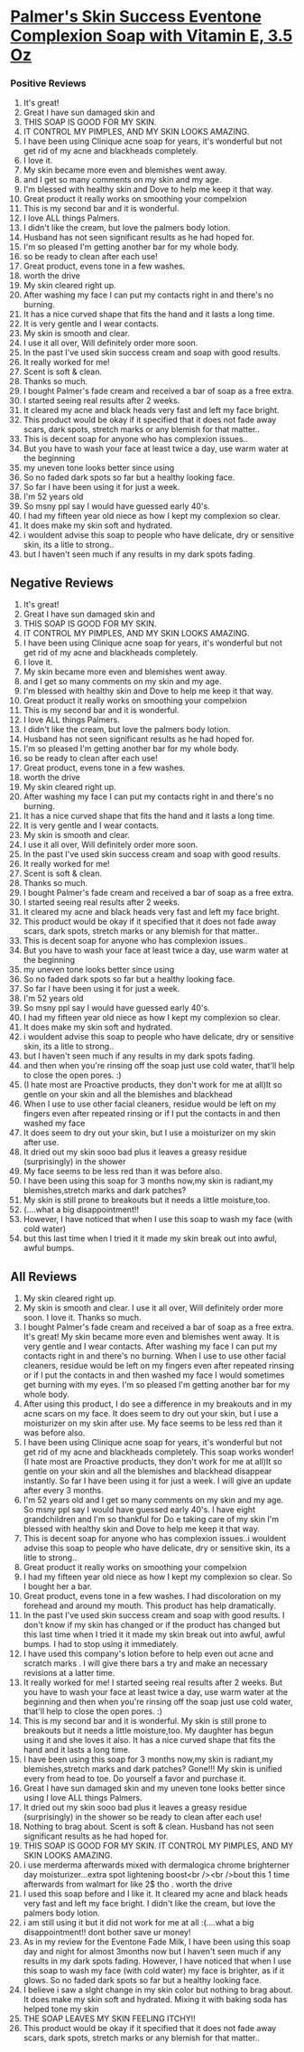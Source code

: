 # [Palmer&#x27;s Skin Success Eventone Complexion Soap with Vitamin E, 3.5 Oz](https://products.checkmycream.com/products/palmers-skin-success-eventone-complexion-soap-with-vitamin-e-3.5-oz.html)

### Positive Reviews

<ol>
      <li>It&#x27;s great!  </li>
      <li>Great I have sun damaged skin and</li>
      <li>THIS SOAP IS GOOD FOR MY SKIN.</li>
      <li>IT CONTROL  MY PIMPLES, AND MY SKIN LOOKS AMAZING.</li>
      <li>I have been using Clinique acne soap for years, it&#x27;s wonderful but not get rid of my acne and blackheads completely.  </li>
      <li>I love it.</li>
      <li>My skin became more even and blemishes went away.  </li>
      <li>and I get so many comments on my skin and my age.</li>
      <li>I&#x27;m blessed with healthy skin and Dove to help me keep it that way.</li>
      <li>Great product it really works on smoothing your compelxion</li>
      <li>This is my second bar and it is  wonderful.</li>
      <li>I love ALL things Palmers.</li>
      <li>I didn&#x27;t like the cream, but love the palmers body lotion.</li>
      <li>Husband has not seen significant results as he had hoped for.</li>
      <li>I&#x27;m so  pleased I&#x27;m getting another bar for my whole body.</li>
      <li>so be ready to clean after each use!</li>
      <li>Great product, evens tone in a few washes.</li>
      <li>worth the drive</li>
      <li>My skin cleared right up.</li>
      <li>After washing my face I can put my contacts right in and there&#x27;s no burning.  </li>
      <li>It has a nice curved shape that fits the hand and it lasts a long time.</li>
      <li>It is very gentle and I wear contacts.  </li>
      <li>My skin is smooth and clear.</li>
      <li>I use it all over, Will definitely order more soon.</li>
      <li>In the past I&#x27;ve used skin success cream and soap with good results.</li>
      <li>It really worked for me!</li>
      <li>Scent is soft &amp; clean.  </li>
      <li>Thanks so much.</li>
      <li>I bought Palmer&#x27;s fade cream and received a bar of soap as a free extra.  </li>
      <li>I started seeing real results after 2 weeks.</li>
      <li>It cleared my acne and black heads very fast and left my face bright.</li>
      <li>This product would be okay if it specified that it does not fade away scars, dark spots, stretch marks or any blemish for that matter..</li>
      <li>This is decent soap for anyone who has complexion issues..</li>
      <li>But you have to wash your face at least twice a day, use warm water at the beginning</li>
      <li>my uneven tone looks better since using  </li>
      <li>So no faded dark spots so far but a healthy looking face.</li>
      <li>So far I have been using it for just a week.  </li>
      <li>I&#x27;m 52 years old</li>
      <li>So msny ppl say I would have guessed early 40&#x27;s.  </li>
      <li>I had my fifteen year old niece as how I kept my complexion so clear.</li>
      <li>It does make my skin soft and hydrated.</li>
      <li>i wouldent advise this soap to people who have delicate, dry or sensitive skin, its a litle to strong..</li>
      <li>but I haven&#x27;t seen much if any results in my dark spots fading.</li>
</ol>


<h2>Negative Reviews</h2>
<ol>
<li> It&#x27;s great!  </li>
<li> Great I have sun damaged skin and</li>
<li> THIS SOAP IS GOOD FOR MY SKIN.</li>
<li> IT CONTROL  MY PIMPLES, AND MY SKIN LOOKS AMAZING.</li>
<li> I have been using Clinique acne soap for years, it&#x27;s wonderful but not get rid of my acne and blackheads completely.  </li>
<li> I love it.</li>
<li> My skin became more even and blemishes went away.  </li>
<li> and I get so many comments on my skin and my age.</li>
<li> I&#x27;m blessed with healthy skin and Dove to help me keep it that way.</li>
<li> Great product it really works on smoothing your compelxion</li>
<li> This is my second bar and it is  wonderful.</li>
<li> I love ALL things Palmers.</li>
<li> I didn&#x27;t like the cream, but love the palmers body lotion.</li>
<li> Husband has not seen significant results as he had hoped for.</li>
<li> I&#x27;m so  pleased I&#x27;m getting another bar for my whole body.</li>
<li> so be ready to clean after each use!</li>
<li> Great product, evens tone in a few washes.</li>
<li> worth the drive</li>
<li> My skin cleared right up.</li>
<li> After washing my face I can put my contacts right in and there&#x27;s no burning.  </li>
<li> It has a nice curved shape that fits the hand and it lasts a long time.</li>
<li> It is very gentle and I wear contacts.  </li>
<li> My skin is smooth and clear.</li>
<li> I use it all over, Will definitely order more soon.</li>
<li> In the past I&#x27;ve used skin success cream and soap with good results.</li>
<li> It really worked for me!</li>
<li> Scent is soft &amp; clean.  </li>
<li> Thanks so much.</li>
<li> I bought Palmer&#x27;s fade cream and received a bar of soap as a free extra.  </li>
<li> I started seeing real results after 2 weeks.</li>
<li> It cleared my acne and black heads very fast and left my face bright.</li>
<li> This product would be okay if it specified that it does not fade away scars, dark spots, stretch marks or any blemish for that matter..</li>
<li> This is decent soap for anyone who has complexion issues..</li>
<li> But you have to wash your face at least twice a day, use warm water at the beginning</li>
<li> my uneven tone looks better since using  </li>
<li> So no faded dark spots so far but a healthy looking face.</li>
<li> So far I have been using it for just a week.  </li>
<li> I&#x27;m 52 years old</li>
<li> So msny ppl say I would have guessed early 40&#x27;s.  </li>
<li> I had my fifteen year old niece as how I kept my complexion so clear.</li>
<li> It does make my skin soft and hydrated.</li>
<li> i wouldent advise this soap to people who have delicate, dry or sensitive skin, its a litle to strong..</li>
<li> but I haven&#x27;t seen much if any results in my dark spots fading.</li>
<li> and then when you&#x27;re rinsing off the soap just use cold water, that&#x27;ll help to close the open pores. :)</li>
<li> (I hate most are Proactive products, they don&#x27;t work for me at all)It so gentle on your skin and all the blemishes and blackhead</li>
<li> When I use to use other facial cleaners, residue would be left on my fingers even after repeated rinsing or if I put the contacts in and then washed my face</li>
<li> It does seem to dry out your skin, but I use a moisturizer on my skin after use.</li>
<li> It dried out my skin sooo bad plus it leaves a greasy residue (surprisingly) in the shower</li>
<li> My face seems to be less red than it was before also.</li>
<li> I have been using this soap for 3 months now,my skin is radiant,my blemishes,stretch marks and dark patches?</li>
<li> My skin is still prone to breakouts but it needs a little moisture,too.</li>
<li> (....what a big disappointment!!</li>
<li> However, I have noticed that when I use this soap to wash my face (with cold water)</li>
<li> but this last time when I tried it it made my skin break out into awful, awful bumps.</li>
</ol>

<h2>All Reviews</h2>

<ol>
    <li> My skin cleared right up.</li>
    <li> My skin is smooth and clear. I use it all over, Will definitely order more soon. I love it. Thanks so much.</li>
    <li> I bought Palmer&#x27;s fade cream and received a bar of soap as a free extra.  It&#x27;s great!  My skin became more even and blemishes went away.  It is very gentle and I wear contacts.  After washing my face I can put my contacts right in and there&#x27;s no burning.  When I use to use other facial cleaners, residue would be left on my fingers even after repeated rinsing or if I put the contacts in and then washed my face I would sometimes get burning with my eyes.  I&#x27;m so  pleased I&#x27;m getting another bar for my whole body.</li>
    <li> After using this product, I do see a difference in my breakouts and in my acne scars on my face. It does seem to dry out your skin, but I use a moisturizer on my skin after use. My face seems to be less red than it was before also.</li>
    <li> I have been using Clinique acne soap for years, it&#x27;s wonderful but not get rid of my acne and blackheads completely.  This soap works wonder! (I hate most are Proactive products, they don&#x27;t work for me at all)It so gentle on your skin and all the blemishes and blackhead disappear instantly. So far I have been using it for just a week.  I will give an update after every 3 months.</li>
    <li> I&#x27;m 52 years old and I get so many comments on my skin and my age. So msny ppl say I would have guessed early 40&#x27;s.  I have eight grandchildren and I&#x27;m so thankful for Do e taking care of my skin I&#x27;m blessed with healthy skin and Dove to help me keep it that way.</li>
    <li> This is decent soap for anyone who has complexion issues..i wouldent advise this soap to people who have delicate, dry or sensitive skin, its a litle to strong..</li>
    <li> Great product it really works on smoothing your compelxion</li>
    <li> I had my fifteen year old niece as how I kept my complexion so clear. So I bought her a bar.</li>
    <li> Great product, evens tone in a few washes. I had discoloration on my forehead and around my mouth. This product has help dramatically.</li>
    <li> In the past I&#x27;ve used skin success cream and soap with good results. I don&#x27;t know if my skin has changed or if the product has changed but this last time when I tried it it made my skin break out into awful, awful bumps. I had to stop using it immediately.</li>
    <li> I have used this company&#x27;s lotion before to help even out acne and scratch marks . I will give there bars a try and make an necessary revisions at a latter time.</li>
    <li> It really worked for me! I started seeing real results after 2 weeks. But you have to wash your face at least twice a day, use warm water at the beginning and then when you&#x27;re rinsing off the soap just use cold water, that&#x27;ll help to close the open pores. :)</li>
    <li> This is my second bar and it is  wonderful. My skin is still prone to breakouts but it needs a little moisture,too. My daughter has begun using it and she loves it also. It has a nice curved shape that fits the hand and it lasts a long time.</li>
    <li> I have been using this soap for 3 months now,my skin is radiant,my blemishes,stretch marks and dark patches? Gone!!! My skin is unified every from head to toe. Do yourself a favor and purchase it.</li>
    <li> Great I have sun damaged skin and my uneven tone looks better since using  I love ALL things Palmers.</li>
    <li> It dried out my skin sooo bad plus it leaves a greasy residue (surprisingly) in the shower so be ready to clean after each use!</li>
    <li> Nothing to brag about.  Scent is soft &amp; clean.  Husband has not seen significant results as he had hoped for.</li>
    <li> THIS SOAP IS GOOD FOR MY SKIN. IT CONTROL  MY PIMPLES, AND MY SKIN LOOKS AMAZING.</li>
    <li> i use merderma afterwards mixed with dermalogica chrome brighterner day moisturizer...extra spot lightening boost&lt;br /&gt;&lt;br /&gt;bout this 1 time afterwards from walmart for like 2$ tho . worth the drive</li>
    <li> I used this soap before and I like it. It cleared my acne and black heads very fast and left my face bright. I didn&#x27;t like the cream, but love the palmers body lotion.</li>
    <li> i am still using it but it did not work for me at all :(....what a big disappointment!! dont bother save ur money!</li>
    <li> As in my review for the Eventone Fade Milk, I have been using this soap day and night for almost 3months now but I haven&#x27;t seen much if any results in my dark spots fading. However, I have noticed that when I use this soap to wash my face (with cold water) my face is brighter, as if it glows. So no faded dark spots so far but a healthy looking face.</li>
    <li> I believe i saw a slght change in my skin color but nothing to brag about. It does make my skin soft and hydrated. Mixing it with baking soda has helped tone my skin</li>
    <li> THE SOAP LEAVES MY SKIN FEELING ITCHY!!</li>
    <li> This product would be okay if it specified that it does not fade away scars, dark spots, stretch marks or any blemish for that matter..</li>
</ol>




